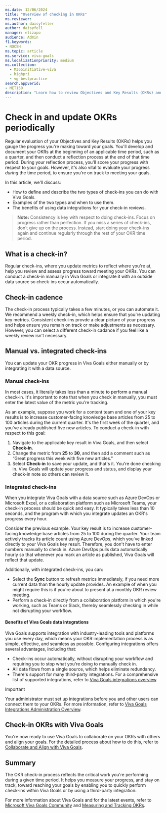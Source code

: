 ```yaml
---
ms.date: 12/06/2024
title: "Overview of checking in OKRs"
ms.reviewer: 
ms.author: daisyfeller
author: daisyfell
manager: elizapo
audience: Admin
f1.keywords:
- NOCSH
ms.topic: article
ms.service: viva-goals
ms.localizationpriority: medium
ms.collection:
  - M365initiative-viva
  - highpri
  - vg-bestpractice
search.appverid:
- MET150
description: "Learn how to review Objectives and Key Results (OKRs) and initiatives to help ensure a healthy OKR program."
---
```


# Check in and update OKRs periodically

Regular evaluation of your Objectives and Key Results (OKRs) helps you gauge the progress you're making toward your goals. You'll develop and document your OKRs at the beginning of an applicable time period, such as a quarter, and then conduct a reflection process at the end of that time period. During your reflection process, you'll score your progress with respect to your goals. However, it's also vital to evaluate your progress *during* the time period, to ensure you're on track to meeting your goals.

In this article, we'll discuss:

- How to define and describe the two types of check-ins you can do with Viva Goals. 
- Examples of the two types and when to use them.  
- The benefits of using data integrations for your check-in reviews. 

> **Note:** Consistency is key with respect to doing check-ins. Focus on progress rather than perfection. If you miss a series of check-ins, don’t give up on the process. Instead, start doing your check-ins again and continue regularly through the rest of your OKR time period. 

## What is a check-in? 

Regular check-ins, where you update metrics to reflect where you're at, help you review and assess progress toward meeting your OKRs. You can conduct a check-in manually in Viva Goals or integrate it with an outside data source so check-ins occur automatically.  

## Check-in cadence 

The check-in process typically takes a few minutes, or you can automate it. We recommend a weekly check-in, which helps ensure that you're updating key metrics. Consistent check-ins provde a clear picture of your progress and helps ensure you remain on track or make adjustments as necessary. However, you can select a different check-in cadance if you feel like a weekly review isn't necessary. 

## Manual vs. integrated check-ins 

You can update your OKR progress in Viva Goals either manually or by integrating it with a data source. 

### Manual check-ins

In most cases, it literally takes less than a minute to perform a manual check-in. It's important to note that when you check in manually, you must enter the latest value of the metric you're tracking. 

As an example, suppose you work for a content team and one of your key results is to increase customer-facing knowledge base articles from 25 to 100 articles during the current quarter. It's the first week of the quarter, and you've already published five new articles. To conduct a check-in with respect to this goal: 

1. Navigate to the applicable key result in Viva Goals, and then select **Check-in**. 
1. Change the metric from **25** to **30**, and then add a comment such as “Great progress this week with five new articles.”
1. Select **Check-in** to save your update, and that's it. You're done checking in. Viva Goals will update your progress and status, and display your check-in note so others can review it. 

### Integrated check-ins

When you integrate Viva Goals with a data source such as Azure DevOps or Microsoft Excel, or a collaboration platform such as Microsoft Teams, your check-in process should be quick and easy. It typically takes less than 10 seconds, and the program with which you integrate updates an OKR's progress every hour. 

Consider the previous example. Your key result is to increase customer-facing knowledge base articles from 25 to 100 during the quarter. Your team actively tracks its article count using Azure DevOps, which you've linked directly to your Viva Goals key result. Therefore, you don't have to enter numbers manually to check in. Azure DevOps pulls data automatically hourly so that whenever you mark an article as published, Viva Goals will reflect that update. 

Additionally, with integrated check-ins, you can:

 - Select the **Sync** button to refresh metrics immediately, if you need more current data than the hourly update provides. An example of when you might require this is if you're about to present at a monthly OKR review meeting. 
 - Perform a check-in directly from a collaboration platform in which you're working, such as Teams or Slack, thereby seamlessly checking in while not disrupting your workflow.

#### Benefits of Viva Goals data integrations 

Viva Goals supports integration with industry-leading tools and platforms you use every day, which means your OKR implementation process is as simple, effective, and seamless as possible. Configuring integrations offers several advantages, including that: 

- Check-ins occur automatically, without disrupting your workflow and requiring you to stop what you're doing to manually check in.
- All data flows from a single source, which helps eliminate redundancy.
- There's support for many third-party integrations. For a comprehensive list of supported integrations, refer to [Viva Goals integrations overview](../../goals/integrations-overview.md).

>[!IMPORTANT]
>Your administrator must set up integrations before you and other users can connect them to your OKRs. For more information, refer to [Viva Goals Integrations Administration Overview](../../goals/vg-integrations-administration-overview.md).

## Check-in OKRs with Viva Goals
You're now ready to use Viva Goals to collaborate on your OKRs with others and align your goals. For the detailed process about how to do this, refer to [Collaborate and Align with Viva Goals](https://support.microsoft.com/en-us/topic/collaborate-with-viva-goals-43673d1c-0dd7-42ba-97aa-6e712db171d1).

## Summary
The OKR check-in process reflects the critical work you're performing during a given time period. It helps you measure your progress, and stay on track, toward reaching your goals by enabling you to quickly perform check-ins within Viva Goals or by using a third-party integration.

For more information about Viva Goals and for the latest events, refer to [Microsoft Viva Goals Community](https://techcommunity.microsoft.com/t5/viva-goals/ct-p/Viva-Goals) and [Measuring and Tracking OKRs](https://techcommunity.microsoft.com/t5/measuring-and-tracking-okrs/bd-p/Measuring_and_Tracking_OKRs). 
